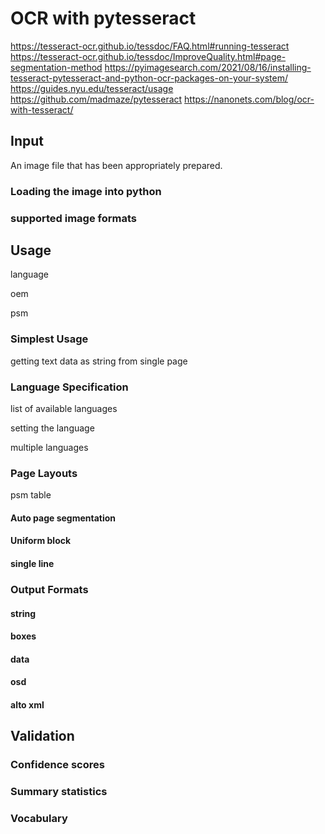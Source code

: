 OCR with pytesseract
====================

https://tesseract-ocr.github.io/tessdoc/FAQ.html#running-tesseract
https://tesseract-ocr.github.io/tessdoc/ImproveQuality.html#page-segmentation-method
https://pyimagesearch.com/2021/08/16/installing-tesseract-pytesseract-and-python-ocr-packages-on-your-system/
https://guides.nyu.edu/tesseract/usage
https://github.com/madmaze/pytesseract
https://nanonets.com/blog/ocr-with-tesseract/

## Input

An image file that has been appropriately prepared.

### Loading the image into python

### supported image formats

## Usage

language

oem

psm


### Simplest Usage

getting text data as string from single page

### Language Specification

list of available languages

setting the language

multiple languages

### Page Layouts

psm table

#### Auto page segmentation

#### Uniform block

#### single line


### Output Formats

#### string

#### boxes

#### data

#### osd

#### alto xml

## Validation

### Confidence scores

### Summary statistics

### Vocabulary
